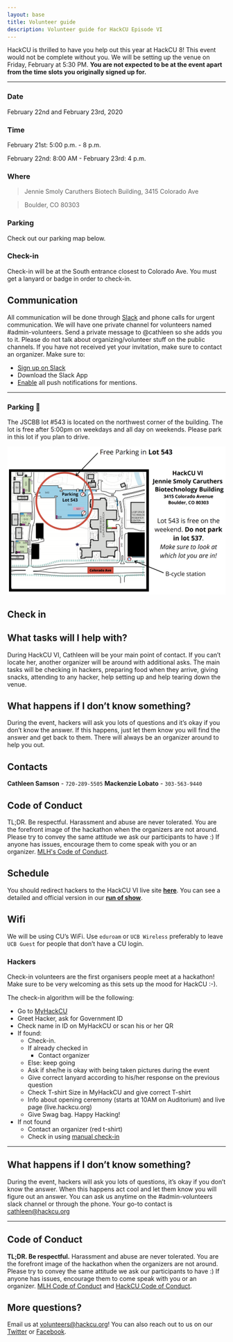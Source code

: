 ```yaml
---
layout: base
title: Volunteer guide
description: Volunteer guide for HackCU Episode VI
---
```



HackCU is thrilled to have you help out this year at HackCU 8! This event would not be complete without you. We will be setting up the venue on Friday, February at 5:30 PM.  **You are not expected to be at the event apart from the time slots you originally signed up for.**

----

### Date
February 22nd and February 23rd, 2020

### Time 
February 21st: 5:00 p.m. - 8 p.m.

February 22nd: 8:00 AM - February 23rd: 4 p.m.


### Where
>Jennie Smoly Caruthers Biotech Building, 3415 Colorado Ave

>Boulder, CO 80303

### Parking
Check out our parking map below.

### Check-in 
Check-in will be at the South entrance closest to Colorado Ave. You must get a lanyard or badge in order to check-in. 

## Communication

All communication will be done through [Slack](https://hackcu.slack.com) and phone calls for urgent communication.
We will have one private channel for volunteers named #admin-volunteers. Send a private message to @cathleen so she adds you to it.
Please do not talk about organizing/volunteer stuff on the public channels. If you have not received yet your invitation, make sure to contact an organizer. 
Make sure to:
- [Sign up on Slack](https://join.slack.com/t/hackcu/shared_invite/enQtOTM2MDQ2OTY4MDUwLTNlOWQzMmRjMDM4N2UyY2EyZTI0Y2I3ZWFjMTEyNTQ3YzYzOGQyNDUwYjMyMTg2OTI5NzgzNWFhNzY4NmVhYzU)
- Download the Slack App
- [Enable](https://get.slack.help/hc/en-us/articles/201398457-Mobile-push-notifications) all push notifications for mentions.

<!-- ----

## Tasks

During HackCU, Gerard and Mackenzie will be your main point of contact. If they are not around, other main organizers will tell you what to do. The main tasks will be checking in hackers, preparing food when they arrive, giving snacks, attend any hacker, help setting up and help tearing down the venue. In case of doubts, ask an organizer. -->

----

### Parking :car:

The JSCBB lot #543 is located on the northwest corner of the building.  The lot is free after 5:00pm on weekdays and all day on weekends. Please park in this lot if you plan to drive. 

![JSCBB Parking](/assets/img/res/jscbb_parking.png "JSCBB")

## Check in

## What tasks will I help with?
During HackCU VI, Cathleen will be your main point of contact. If you can’t locate her, another organizer will be around with additional asks. The main tasks will be checking in hackers, preparing food when they arrive, giving snacks, attending to any hacker, help setting up and help tearing down the venue.

## What happens if I don’t know something?

During the event, hackers will ask you lots of questions and it’s okay if you don’t know the answer. If this happens, just let them know you will find the answer and get back to them. There will always be an organizer around to help you out.

## Contacts
**Cathleen Samson** - `720-289-5505`
**Mackenzie Lobato** - `303-563-9440`


## Code of Conduct

TL;DR. Be respectful. Harassment and abuse are never tolerated. You are the forefront image of the hackathon when the organizers are not around. Please try to convey the same attitude we ask our participants to have :)
If anyone has issues, encourage them to come speak with you or an organizer. 
[MLH's Code of Conduct](http://static.mlh.io/docs/mlh-code-of-conduct.pdf).


## Schedule
You should redirect hackers to the HackCU VI live site **[here](https://live.hackcu.org)**. You can see a detailed and official version in our **[run of show](https://drive.google.com/open?id=1Q3T-pW0Y3DuVe0WvyEm6LwIHvW2toULklBsNXTz8KTY)**.

## Wifi
We will be using CU’s WiFi. Use `eduroam` or `UCB Wireless` preferably to leave `UCB Guest` for people that don’t have a CU login.



### Hackers

Check-in volunteers are the first organisers people meet at a hackathon! Make sure to be very welcoming as this sets up the mood for HackCU :-).

The check-in algorithm will be the following:
- Go to [MyHackCU](https://my.hackcu.org)
- Greet Hacker, ask for Government ID
- Check name in ID on MyHackCU or scan his or her QR
- If found:
  - Check-in.
  - If already checked in
    - Contact organizer
  - Else: keep going
  - Ask if she/he is okay with being taken pictures during the event
  - Give correct lanyard according to his/her response on the previous question
  - Check T-shirt Size in MyHackCU and give correct T-shirt
  - Info about opening ceremony (starts at 10AM on Auditorium) and live page (live.hackcu.org)
  - Give Swag bag. Happy Hacking!
- If not found
  - Contact an organizer (red t-shirt) 
  - Check in using [manual check-in](https://docs.google.com/spreadsheets/d/1wwozqNGk_FxHOQZzHFA7KO3zv3-vRs4PRd7na10IYus/edit?usp=sharing)


---

## What happens if I don’t know something?
During the event, hackers will ask you lots of questions, it’s okay if you don’t know the answer. When this happens act cool and let them know you will figure out an answer. You can ask us anytime on the #admin-volunteers slack channel or through the phone. Your go-to contact is [cathleen@hackcu.org](mailto:cathleen@hackcu.org)

----
## Code of Conduct

**TL;DR. Be respectful.** Harassment and abuse are never tolerated. You are the forefront image of the hackathon when the organizers are not around. Please try to convey the same attitude we ask our participants to have :)
If anyone has issues, encourage them to come speak with you or an organizer. 
[MLH Code of Conduct](http://static.mlh.io/docs/mlh-code-of-conduct.pdf) and [HackCU Code of Conduct](https://my.hackcu.org/code_conduct/).


## More questions?

Email us at [volunteers@hackcu.org](mailto:volunteers@hackcu.org)! You can also reach out to us on our [Twitter](https://twitter.com/hackcu) or [Facebook](https://www.facebook.com/HackCU/).

